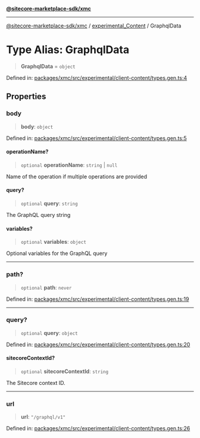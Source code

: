 [**@sitecore-marketplace-sdk/xmc**](../../../../README.md)

***

[@sitecore-marketplace-sdk/xmc](../../../../README.md) / [experimental\_Content](../README.md) / GraphqlData

# Type Alias: GraphqlData

> **GraphqlData** = `object`

Defined in: [packages/xmc/src/experimental/client-content/types.gen.ts:4](https://github.com/Sitecore/marketplace-sdk/blob/main/packages/xmc/src/experimental/client-content/types.gen.ts#L4)

## Properties

### body

> **body**: `object`

Defined in: [packages/xmc/src/experimental/client-content/types.gen.ts:5](https://github.com/Sitecore/marketplace-sdk/blob/main/packages/xmc/src/experimental/client-content/types.gen.ts#L5)

#### operationName?

> `optional` **operationName**: `string` \| `null`

Name of the operation if multiple operations are provided

#### query?

> `optional` **query**: `string`

The GraphQL query string

#### variables?

> `optional` **variables**: `object`

Optional variables for the GraphQL query

***

### path?

> `optional` **path**: `never`

Defined in: [packages/xmc/src/experimental/client-content/types.gen.ts:19](https://github.com/Sitecore/marketplace-sdk/blob/main/packages/xmc/src/experimental/client-content/types.gen.ts#L19)

***

### query?

> `optional` **query**: `object`

Defined in: [packages/xmc/src/experimental/client-content/types.gen.ts:20](https://github.com/Sitecore/marketplace-sdk/blob/main/packages/xmc/src/experimental/client-content/types.gen.ts#L20)

#### sitecoreContextId?

> `optional` **sitecoreContextId**: `string`

The Sitecore context ID.

***

### url

> **url**: `"/graphql/v1"`

Defined in: [packages/xmc/src/experimental/client-content/types.gen.ts:26](https://github.com/Sitecore/marketplace-sdk/blob/main/packages/xmc/src/experimental/client-content/types.gen.ts#L26)

